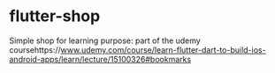 # flutter-shop
Simple shop for learning purpose: part of the udemy coursehttps://www.udemy.com/course/learn-flutter-dart-to-build-ios-android-apps/learn/lecture/15100326#bookmarks
